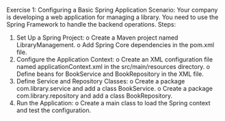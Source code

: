 Exercise 1: Configuring a Basic Spring Application
Scenario: 
Your company is developing a web application for managing a library. You need to use the Spring Framework to handle the backend operations.
Steps:
1.	Set Up a Spring Project:
  o	Create a Maven project named LibraryManagement.
  o	Add Spring Core dependencies in the pom.xml file.
2.	Configure the Application Context:
  o	Create an XML configuration file named applicationContext.xml in the src/main/resources directory.
  o	Define beans for BookService and BookRepository in the XML file.
3.	Define Service and Repository Classes:
  o	Create a package com.library.service and add a class BookService.
  o	Create a package com.library.repository and add a class BookRepository.
4.	Run the Application:
  o	Create a main class to load the Spring context and test the configuration.
